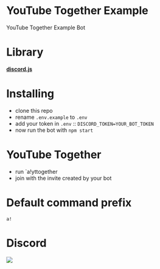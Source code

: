 # YouTube Together Example
YouTube Together Example Bot

# Library
**[discord.js](https://discord.js.org)**

# Installing
- clone this repo
- rename `.env.example` to `.env`
- add your token in `.env` :: `DISCORD_TOKEN=YOUR_BOT_TOKEN`
- now run the bot with `npm start`

# YouTube Together
- run `a!yttogether <channelid>
- join with the invite created by your bot

# Default command prefix
`a!`

# Discord
[![](https://i.imgur.com/f6hNUfc.png)](https://discord.gg/2SUybzb)